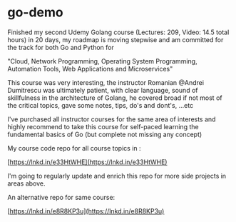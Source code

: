 # go-demo

<!-- Output copied to clipboard! -->

<!-----
NEW: Check the "Suppress top comment" option to remove this info from the output.

Conversion time: 0.169 seconds.


Using this Markdown file:

1. Paste this output into your source file.
2. See the notes and action items below regarding this conversion run.
3. Check the rendered output (headings, lists, code blocks, tables) for proper
   formatting and use a linkchecker before you publish this page.

Conversion notes:

* Docs to Markdown version 1.0β31
* Wed Dec 15 2021 10:10:55 GMT-0800 (PST)
* Source doc: Untitled document
* This is a partial selection. Check to make sure intra-doc links work.
----->


Finished my second Udemy Golang course (Lectures: 209, Video: 14.5 total hours) in 20 days, my roadmap is moving stepwise and am committed for the track for both Go and Python for

"Cloud, Network Programming, Operating System Programming, Automation Tools, Web Applications and Microservices"

This course was very interesting, the instructor Romanian @Andrei Dumitrescu was ultimately patient, with clear language, sound of skillfulness in the architecture of Golang, he covered broad if not most of the critical topics, gave some notes, tips, do's and dont's, ...etc

I've purchased all instructor courses for the same area of interests and highly recommend to take this course for self-paced learning the fundamental basics of Go (but complete not missing any concept)

My course code repo for all course topics in :

[https://lnkd.in/e33HtWHE](https://lnkd.in/e33HtWHE)

I'm going to regularly update and enrich this repo for more side projects in areas above.

An alternative repo for same course:

[https://lnkd.in/e8R8KP3u](https://lnkd.in/e8R8KP3u)
